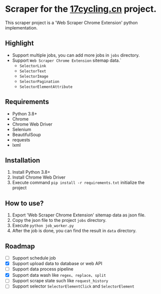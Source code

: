 # Scraper for the [17cycling.cn](https://www.17cycling.cn) project.
This scraper project is a 'Web Scraper Chrome Extension' python implementation.

## Highlight
* Support multiple jobs, you can add more jobs in `jobs` directory.
* Support `Web Scraper Chrome Extension` sitemap data.`
  * `SelectorLink`
  * `SelectorText`
  * `SelectorImage`
  * `SelectorPagination`
  * `SelectorElementAttribute`

## Requirements
* Python 3.8+
* Chrome
* Chrome Web Driver
* Selenium
* BeautifulSoup
* requests
* lxml

## Installation
1. Install Python 3.8+
2. Install Chrome Web Driver
3. Execute command `pip install -r requirements.txt` initialize the project


## How to use?
1. Export 'Web  Scraper Chrome Extension' sitemap data as json file.
2. Copy the json file to the project `jobs` directory.
3. Execute `python job_worker.py`
4. After the job is done, you can find the result in `data` directory.

## Roadmap
* [ ] Support schedule job
* [x] Support upload data to database or web API
* [ ] Support data process pipeline
* [x] Support data wash like `regex`、`replace`、`split`
* [ ] Support scrape state such like `request_history`
* [ ] Support selector `SelectorElementClick` and `SelectorElement`